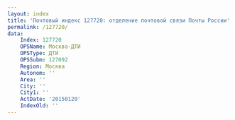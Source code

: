 ```yaml
---
layout: index
title: 'Почтовый индекс 127720: отделение почтовой связи Почты России'
permalink: /127720/
data:
    Index: 127720
    OPSName: Москва-ДТИ
    OPSType: ДТИ
    OPSSubm: 127092
    Region: Москва
    Autonom: ''
    Area: ''
    City: ''
    City1: ''
    ActDate: '20150120'
    IndexOld: ''
---
```

